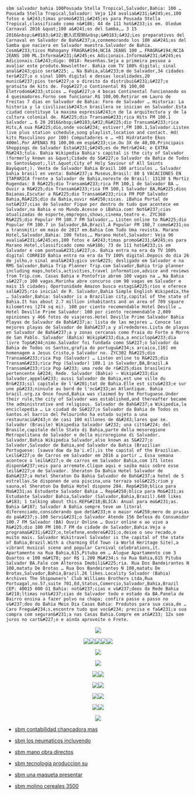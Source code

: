 
```
sbm salvador bahia 100Pousada Stella Tropical,Salvador,Bahia: 100 … Pousada Stella Tropical,Salvador: Veja 124 avalia&#231;&#245;es,100 fotos e &#243;timas promo&#231;&#245;es para Pousada Stella Tropical,classificado como n&#186; 44 de 111 hot&#233;is em. Olodum Carnaval 2016 &quot;100 a&#241;os del Samba,… 3 15 2016&nbsp;&#0183;&#32;嵌入式视频&nbsp;&#0183;&#32;Los preparativos del Carnaval en Salvador de Bah&#237;a,conmemorando los 100 a&#241;os del Samba que naciera en Salvador muestra.Salvador de Bahia. Cosm&#233;ticos Mahogany FRAGR&#194;NCIA JEANS 100 … FRAGR&#194;NCIA JEANS 100 ML.Informa&#231;&#245;es Adicionais.Informa&#231;&#245;es Adicionais.C&#243;digo: 0018: Resenhas.Seja a primeira pessoa a avaliar este produto.Newsletter. Bahia com TV 100% digital; sinal anal&#243;gico ser&#225; … Na Bahia,al&#233;m de Salvador,34 cidades ter&#227;o o sinal 100% digital e dessas localidades,20 munic&#237;pios ter&#227;o o direito da distribui&#231;&#227;o gratuita de kits de. Fog&#227;o Continental R$ 100,00 Eletrodom&#233;sticos … Fog&#227;o 4 bocas Continental funcionando os 4 queimadores.Forno sem funcionar.R$ 100,00.Retirar em Lauro de Freitas 7 dias en Salvador de Bahia: Foro de Salvador … Historia: La historia y la civilizaci&#243;n brasilera se inician en Salvador.Esta ciudad constituye la maxima expresi&#243;n de la arquitectura y de la cultura colonial de. R&#225;dio Transam&#233;rica Hits FM 100.1 Salvador … 6 20 2016&nbsp;&#0183;&#32;R&#225;dio Transam&#233;rica Hits,A sua R&#225;dio,onde voc&#234; estiver!,FM 100.1,Salvador.Listen live plus station schedule,song playlist,location and contact. Hd( kits Masculinos por 100) Computadores e … +01 Hidratante Ekos 400ml.Por APENAS R$ 100,00.em esp&#233;cie.Ou 3X de 40,00.Principais Shoppings de Salvador Esta&#231;&#245;es do Metr&#244; e EXTRA R&#243;tula. Bahia Wikipedia Bahia's capital is the city of Salvador (formerly known as &quot;Cidade do S&#227;o Salvador da Bahia de Todos os Santos&quot;,lit.&quot;City of Holy Saviour of All Saints Bay&quot;). Venta de Salvador Bahia Brasil 100 articulos … Salvador bahia brasil en venta: Bah&#237;a Museus,Brasil: 80 $ VACACIONES EN ITAPARICA frente a Salvador de Bahia,noreste de Brasil: 13130 $ Mortiz Rugendas: B R&#225;dio Transam&#233;rica FM 100,1 de Salvador BA … Ouvir a R&#225;dio Transam&#233;rica FM 100,1 Salvador BA,R&#225;dios Baianas,Escutar a R&#225;dio Transam&#233;rica FM POP Salvador Bahia,R&#225;dio da Bahia,ouvir m&#250;sicas. iBahia Portal de not&#237;cias de Salvador Fique por dentro de tudo que acontece em Salvador,na Bahia e no Mundo.Acesse o iBahia.com! Not&#237;cias atualizadas de esporte,empregos,shows,cinema,teatro e. ZYC360 R&#225;dio Popular FM 100.7 FM Salvador,… Listen online to R&#225;dio Popular FM 100.7 in Salvador,BA,Brazil.A Popular FM 100,7 come&#231;ou a transmitir em maio de 2017 em.Bahia Com Tudo Uma revista. Marano Hotel,Salvador,Bahia: 100 fotos,… Marano Hotel,Salvador: Veja 96 avalia&#231;&#245;es,100 fotos e &#243;timas promo&#231;&#245;es para Marano Hotel,classificado como n&#186; 73 de 111 hot&#233;is em Salvador e com pontua&#231;&#227;o. Bahia entra na era da TV 100% digital CORREIO Bahia entra na era da TV 100% digital.Depois do dia 26 de julho,o sinal anal&#243;gico ser&#225; desligado em Salvador e na RMS Salvador,Bahia Trip Planner Trip.com Salvador,Bahia trip planner including maps,hotels,activities,travel information,advice and reviews from Trip.com. Casas Bahia e Pontofrio abrem 100 vagas na … Na Bahia s&#227;o 100 vagas.Marinha abre concurso com 90 vagas em Salvador e mais 15 cidades; Oportunidade Amazon busca estagi&#225;rios e oferece sal&#225;rio inicial de R. Salvador,Bahia Simple English Wikipedia,the … Salvador,Bahia: Salvador is a Brazilian city,capital of the state of Bahia.It has about 2.7 million inhabitants and an area of 709 square kilometres (274 sq mi). 100 por ciento recomendable Hotel Deville … Hotel Deville Prime Salvador: 100 por ciento recomendable 2,009 opiniones y 466 fotos de viajeros.Hotel Deville Prime Salvador Bahia Playas de Salvador de Bah&#237;a: lista de las mejores … Conoce las mejores playas de Salvador de Bah&#237;a y alrededores.Lista de playas en Salvador de Bah&#237;a y zonas cercanas como Praia do Forte o Morro de San Pablo. Salvador (Bahia) Wikip&#233;dia,a enciclop&#233;dia livre Top&#244;nimo.Salvador foi fundada como S&#227;o Salvador da Bahia de Todos os Santos,grafia do portugu&#234;s arcaico,[10] em homenagem a Jesus Cristo,o Salvador no. ZYC302 R&#225;dio Transam&#233;rica Pop (Salvador) … Listen online to R&#225;dio Transam&#233;rica Pop (Salvador) 100.1 in Salvador,BA,Brazil.A Transam&#233;rica Pop &#233; uma rede de r&#225;dios brasileira pertencente &#224; Rede. Salvador (Bahia) — Wikip&#233;dia Salvador,appel&#233; aussi Salvador de Bahia,est une ville du Br&#233;sil capitale de l'&#201;tat de Bahia.Elle est situ&#233;e sur une p&#233;ninsule au bord de l'oc&#233;an Atlantique. Bahia brazil.org.za Once found,Bahia was claimed by the Portuguese.Under their rule,the city of Salvador was established,and thereafter became the administrative and religious. Salvador de Bah&#237;a Wikipedia,la enciclopedia … La ciudad de S&#227;o Salvador da Bahia de Todos os Santos.el barrio del Pelourinho ha estado sujeto a una restauraci&#243;n de casi 100 millones de d&#243;lares que se. Salvador (Brasile) Wikipedia Salvador &#232; una citt&#224; del Brasile,capitale dello Stato di Bahia,parte della mesoregione Metropolitana de Salvador e della microregione di Salvador. Salvador,Bahia Wikipedia Salvador,also known as S&#227;o Salvador,Salvador de Bahia,and Salvador da Bahia (Brazilian Portuguese: [sawvaˈdoʁ da baˈi.ɐ]),is the capital of the Brazilian. Leil&#227;o de Carros em Salvador em 2016 a partir … Essa semana acontece o leil&#227;o de carros em Salvador Bahia,com 171 lotes dispon&#237;veis para arremate.Clique aqui e saiba mais sobre esse leil&#227;o de Salvador. Sheraton Da Bahia Hotel Salvador de Bah&#237;a Hotel Sheraton Da Bahia Salvador de Bah&#237;a hotel de 5 estrellas.Se disponen de una piscina,una terraza sol&#225;rium y sauna,el Sheraton Da Bahia Hotel dispone 284. Rep&#250;blica para Mo&#231;as Estudante Salvador Bahia … Rep&#250;blica para Mo&#231;as Estudante Salvador Bahia,Salvador (Salvador,Bahia,Brazil).640 likes &#183; 1 talking about this.REP&#218;BLICA: Anual para mo&#231;as. Bahia &#187; Salvador A Bahia sempre teve um litoral diferenciado,considerando que det&#233;m o maior n&#250;mero de praias do pa&#237;s.100 Servi&#231;o Salvador Atende 156 Defesa do Consumidor 100.7 FM Salvador (BA) Ouvir Online … Ouvir online e ao vivo a R&#225;dio 100 FM 100.7 FM da cidade de Salvador,Bahia.Veja a programa&#231;&#227;o,telefone,endere&#231;o,deixe o seu recado,e muito mais. Salvador Wikitravel Salvador is the capital of the state of Bahia,Brazil.With a charming Old Town (a World Heritage Site),a vibrant musical scene and popular Carnival celebrations,it. Apartamento na Rua Bahia,615,Pituba em … Alugue Apartamento com 3 Quartos e 100 m&#178; por R$ 1.200 M&#234;s na Rua Bahia,615 Pituba Salvador BA.Fale com Alterosa Imobili&#225;ria. Rua Dos Bandeirantes N 100,matatu De Brotas … Rua Dos Bandeirantes N 100,matatu De Brotas,Salvador,Bahia,Brazil.26 likes.Locality Salvador (Bahia) Archives The Shipowners’ Club Williams Brothers Ltda,Rua Portuagal,no.57,suite 701,Ed,Status,Comercio,Salvador,Bahia,Brazil CEP: 40015 000 G1 Bahia: not&#237;cias e v&#237;deos da Rede Bahia &#218;ltimas not&#237;cias de Salvador todo o estado da BA.Panela de Bairro ensina a fazer polvo na chapa; confira passo a passo no v&#237;deo do Bahia Meio Dia Casas Bahia: Produtos para sua casa,de … Caro Fregu&#234;s,encontre tudo que voc&#234; precisa e fa&#231;a sua compra com seguran&#231;a nas Casas Bahia.Compre em at&#233; 12x sem juros no cart&#227;o e ainda aproveite o Frete. 
```

<div align="center">

<a href="https://es-crusher.shibang-china.com/github&k=sbm+salvador+bahia+100"><img src="https://static.shibang-china.com/es/crusher/logo.jpg"></a>

<a href="https://es-crusher.shibang-china.com/github&k=sbm+salvador+bahia+100"><img src="https://static.shibang-china.com/es/crusher/index.jpg"></a><a href="https://es-crusher.shibang-china.com/material.htmlgithub&k=sbm+salvador+bahia+100"><img src="https://static.shibang-china.com/es/crusher/material.jpg"></a><a href="https://es-crusher.shibang-china.com/application.htmlgithub&k=sbm+salvador+bahia+100"><img src="https://static.shibang-china.com/es/crusher/application.jpg"></a><a href="https://es-crusher.shibang-china.com/aboutus.htmlgithub&k=sbm+salvador+bahia+100"><img src="https://static.shibang-china.com/es/crusher/aboutus.jpg"></a><a href="https://es-crusher.shibang-china.com/contact.htmlgithub&k=sbm+salvador+bahia+100"><img src="https://static.shibang-china.com/es/crusher/contact.jpg"></a>

<a href="https://es-crusher.shibang-china.com/github&k=sbm+salvador+bahia+100"><img src="https://static.shibang-china.com/es/crusher/banner.jpg"></a>

<a href="https://swt.shibang-china.com/github&k=sbm+salvador+bahia+100"><img src="https://static.shibang-china.com/es/crusher/text.jpg"></a>

<a href="https://swt.shibang-china.com/github&k=sbm+salvador+bahia+100"><img src="https://static.shibang-china.com/es/crusher/chat.jpg"></a><a href="https://es-crusher.shibang-china.com/contact.htmlgithub&k=sbm+salvador+bahia+100"><img src="https://static.shibang-china.com/es/crusher/message.jpg"></a>

<a href="https://es-crusher.shibang-china.com/products/pe.htmlgithub&k=sbm+salvador+bahia+100"><img src="https://static.shibang-china.com/es/crusher/pe.jpg"></a><a href="https://es-crusher.shibang-china.com/products/pf.htmlgithub&k=sbm+salvador+bahia+100"><img src="https://static.shibang-china.com/es/crusher/pf.jpg"></a>

<a href="https://es-crusher.shibang-china.com/products/hpt.htmlgithub&k=sbm+salvador+bahia+100"><img src="https://static.shibang-china.com/es/crusher/hpt.jpg"></a><a href="https://es-crusher.shibang-china.com/products/vsi.htmlgithub&k=sbm+salvador+bahia+100"><img src="https://static.shibang-china.com/es/crusher/vsi.jpg"></a>

<a href="https://es-crusher.shibang-china.com/products/klv.htmlgithub&k=sbm+salvador+bahia+100"><img src="https://static.shibang-china.com/es/crusher/klv.jpg"></a><a href="https://es-crusher.shibang-china.com/products/portable.htmlgithub&k=sbm+salvador+bahia+100"><img src="https://static.shibang-china.com/es/crusher/portable.jpg"></a>

<a href="https://swt.shibang-china.com/github&k=sbm+salvador+bahia+100"><img src="https://static.shibang-china.com/es/crusher/case.jpg"></a>

</div>


* [sbm contabilidad chancadora mas](sbm%20contabilidad%20chancadora%20mas.md)

* [sbm los neumaticos incluyendo](sbm%20los%20neumaticos%20incluyendo.md)

* [sbm mano obra directos](sbm%20mano%20obra%20directos.md)

* [sbm tecnologia produccion su](sbm%20tecnologia%20produccion%20su.md)

* [sbm una maqueta presentar](sbm%20una%20maqueta%20presentar.md)

* [sbm molino cereales 3500](sbm%20molino%20cereales%203500.md)